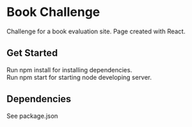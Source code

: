 # Book Challenge

Challenge for a book evaluation site. 
Page created with React.

## Get Started
Run npm install for installing dependencies.    
Run npm start for starting node developing server.

## Dependencies
See package.json
